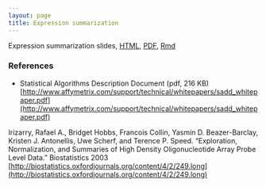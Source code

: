```yaml
---
layout: page
title: Expression summarization
---
```


Expression summarization slides, [HTML](/BIOS567/assets/presentation_Summarization/presentation_Summarization.html), [PDF](/BIOS567/assets/presentation_Summarization/Expression_summarization.pdf), [Rmd](/BIOS567/assets/presentation_Summarization/presentation_Summarization.Rmd)

### References

- Statistical Algorithms Description Document (pdf, 216 KB) [http://www.affymetrix.com/support/technical/whitepapers/sadd_whitepaper.pdf](http://www.affymetrix.com/support/technical/whitepapers/sadd_whitepaper.pdf)

Irizarry, Rafael A., Bridget Hobbs, Francois Collin, Yasmin D. Beazer-Barclay, Kristen J. Antonellis, Uwe Scherf, and Terence P. Speed. “Exploration, Normalization, and Summaries of High Density Oligonucleotide Array Probe Level Data.” Biostatistics 2003 [http://biostatistics.oxfordjournals.org/content/4/2/249.long](http://biostatistics.oxfordjournals.org/content/4/2/249.long)


